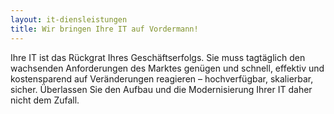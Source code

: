 ```yaml
---
layout: it-diensleistungen
title: Wir bringen Ihre IT auf Vordermann!
---
```


Ihre IT ist das Rückgrat Ihres Geschäftserfolgs. Sie muss tagtäglich den wachsenden Anforderungen des Marktes genügen und schnell, effektiv und kostensparend auf Veränderungen reagieren – hochverfügbar, skalierbar, sicher. Überlassen Sie den Aufbau und die Modernisierung Ihrer IT daher nicht dem Zufall.
